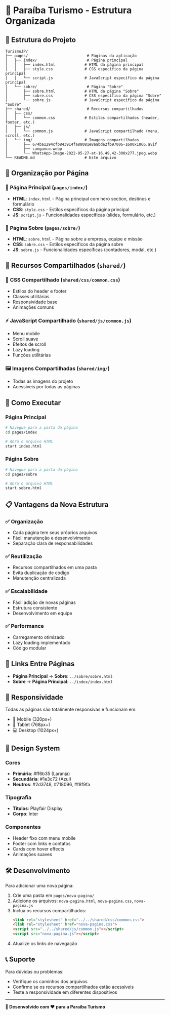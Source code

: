 # 🌴 Paraíba Turismo - Estrutura Organizada

## 📁 Estrutura do Projeto

```
TurismoJP/
├── pages/                          # Páginas da aplicação
│   ├── index/                      # Página principal
│   │   ├── index.html             # HTML da página principal
│   │   ├── style.css              # CSS específico da página principal
│   │   └── script.js              # JavaScript específico da página principal
│   └── sobre/                      # Página "Sobre"
│       ├── sobre.html             # HTML da página "Sobre"
│       ├── sobre.css              # CSS específico da página "Sobre"
│       └── sobre.js               # JavaScript específico da página "Sobre"
├── shared/                         # Recursos compartilhados
│   ├── css/
│   │   └── common.css             # Estilos compartilhados (header, footer, etc.)
│   ├── js/
│   │   └── common.js              # JavaScript compartilhado (menu, scroll, etc.)
│   └── img/                       # Imagens compartilhadas
│       ├── 674ba1294cfb843914fa88081e8aabde2fb97006-1600x1066.avif
│       ├── canganco.webp
│       └── WhatsApp-Image-2022-05-27-at-16.49.42-300x277.jpeg.webp
└── README.md                      # Este arquivo
```

## 🎯 Organização por Página

### 📄 **Página Principal** (`pages/index/`)
- **HTML**: `index.html` - Página principal com hero section, destinos e formulário
- **CSS**: `style.css` - Estilos específicos da página principal
- **JS**: `script.js` - Funcionalidades específicas (slides, formulário, etc.)

### 📄 **Página Sobre** (`pages/sobre/`)
- **HTML**: `sobre.html` - Página sobre a empresa, equipe e missão
- **CSS**: `sobre.css` - Estilos específicos da página sobre
- **JS**: `sobre.js` - Funcionalidades específicas (contadores, modal, etc.)

## 🔧 **Recursos Compartilhados** (`shared/`)

### 🎨 **CSS Compartilhado** (`shared/css/common.css`)
- Estilos do header e footer
- Classes utilitárias
- Responsividade base
- Animações comuns

### ⚡ **JavaScript Compartilhado** (`shared/js/common.js`)
- Menu mobile
- Scroll suave
- Efeitos de scroll
- Lazy loading
- Funções utilitárias

### 🖼️ **Imagens Compartilhadas** (`shared/img/`)
- Todas as imagens do projeto
- Acessíveis por todas as páginas

## 🚀 **Como Executar**

### Página Principal
```bash
# Navegue para a pasta da página
cd pages/index

# Abra o arquivo HTML
start index.html
```

### Página Sobre
```bash
# Navegue para a pasta da página
cd pages/sobre

# Abra o arquivo HTML
start sobre.html
```

## 📋 **Vantagens da Nova Estrutura**

### ✅ **Organização**
- Cada página tem seus próprios arquivos
- Fácil manutenção e desenvolvimento
- Separação clara de responsabilidades

### ✅ **Reutilização**
- Recursos compartilhados em uma pasta
- Evita duplicação de código
- Manutenção centralizada

### ✅ **Escalabilidade**
- Fácil adição de novas páginas
- Estrutura consistente
- Desenvolvimento em equipe

### ✅ **Performance**
- Carregamento otimizado
- Lazy loading implementado
- Código modular

## 🔗 **Links Entre Páginas**

- **Página Principal** → **Sobre**: `../sobre/sobre.html`
- **Sobre** → **Página Principal**: `../index/index.html`

## 📱 **Responsividade**

Todas as páginas são totalmente responsivas e funcionam em:
- 📱 Mobile (320px+)
- 📱 Tablet (768px+)
- 💻 Desktop (1024px+)

## 🎨 **Design System**

### Cores
- **Primária**: #ff6b35 (Laranja)
- **Secundária**: #1e3c72 (Azul)
- **Neutros**: #2d3748, #718096, #f8f9fa

### Tipografia
- **Títulos**: Playfair Display
- **Corpo**: Inter

### Componentes
- Header fixo com menu mobile
- Footer com links e contatos
- Cards com hover effects
- Animações suaves

## 🛠️ **Desenvolvimento**

Para adicionar uma nova página:

1. Crie uma pasta em `pages/nova-pagina/`
2. Adicione os arquivos: `nova-pagina.html`, `nova-pagina.css`, `nova-pagina.js`
3. Inclua os recursos compartilhados:
   ```html
   <link rel="stylesheet" href="../../shared/css/common.css">
   <link rel="stylesheet" href="nova-pagina.css">
   <script src="../../shared/js/common.js"></script>
   <script src="nova-pagina.js"></script>
   ```
4. Atualize os links de navegação

## 📞 **Suporte**

Para dúvidas ou problemas:
- Verifique os caminhos dos arquivos
- Confirme se os recursos compartilhados estão acessíveis
- Teste a responsividade em diferentes dispositivos

---

**🌴 Desenvolvido com ❤️ para a Paraíba Turismo**
